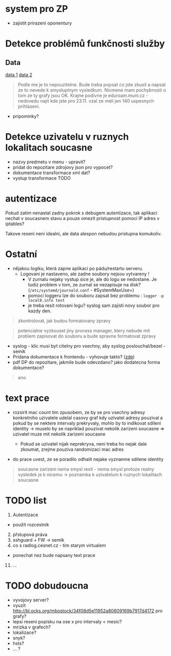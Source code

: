 # system pro ZP

- zajistit prirazeni oponentury

# Detekce problémů funkčnosti služby

## Data

[data 1](https://etlog.cesnet.cz/#/detection_data)
[data 2](https://etlog.cesnet.cz/#/detection_data_grouped)

> Podle me je to nepouzitelne. Bude treba popsat co jste zkusil a napsat ze to nevede k smysluplnym vysledkum. Nicmene mam pochybnosti o tom ze ty grafy jsou OK. Krajne podivne je eduroam.muni.cz - nedovedu najit kde jste pro 23.11. vzal ze meli jen 140 uspesnych prihlaseni.


- pripominky?


# Detekce uzivatelu v ruznych lokalitach soucasne

- nazvy predmetu v menu - upravit?
- pridat do repozitare zdrojovy json pro vypocet?
- dokumentace transformace xml dat?
- vystup transformace TODO


# autentizace

Pokud zatim nenastal zadny pokrok s debugem autentizace, tak aplikaci nechat v soucasnem stavu a
pouze omezit pristupnost pomoci IP adres v iptables?

Takove reseni neni idealni, ale data alespon nebudou pristupna komukoliv.


# Ostatní

- nějakou logiku, která zapne aplikaci po pádu/restartu serveru.
  - Logovani je nastaveno, ale zadne soubory nejsou vytvareny !
    - V zurnalu nejaky vystup sice je, ale do logu se nedostane. Je tudiz problem v tom, ze zurnal se nezapisuje na disk? (`/etc/systemd/journald.conf` - #SystemMaxUse=)
    - pomoci loggeru lze do souboru zapsat bez problemu : `logger -p local0.info test`
    - je treba resit rotovani logu? syslog sam zajisti novy soubor pro kazdy den.
> zkontrolovat, jak budou formatovany zpravy

> potencialne vyzkouset jiny process manager, ktery nebude mit problem zapisovat do souboru a bude spravne formatovat zpravy

- syslog - klic musi byt citelny pro vsechny, aby syslog poslouchal/bezel - semik
- Pridana dokumentace k frontendu - vyhovuje takto? ([zde](https://github.com/CESNET/etlog#frontend))
- pdf DP do repozitare, jakmile bude odevzdano? jako dodatecna forma dokumentace?
> ano

# text prace


- rozsirit mac count tim zpusobem, ze by se pro vsechny adresy konkretniho uzivatele udelal casovy graf
  kdy uzivatel adresy pouzival a pokud by se nektere intervaly prekryvaly, 
  mohlo by to indikovat sdileni identity -> muselo by se napriklad pouzivat nekolik zarizeni soucasne => uzivatel muze mit nekolik zarizeni soucasne
  - Pokud se uzivatel nijak neprekryva, neni treba ho nejak dale zkoumat, zrejme pouziva randomizaci mac adres

- do prace uvest, ze se poradilo odhalit nejake vyznamne sdilene identity

> soucasne zarizeni nema smysl resit - nema smysl protoze realny vysledek je k nicemu
> -> poznamka k uzivatelum k ruznych lokalitach soucasne


# TODO list
1. Autentizace
  - použít rozcestník
2. přstupová práva
3. sshguard + FW -> semik
8. co s radlog.cesnet.cz - tim starym virtualem
  - ponechat nez bude napsany text prace
11. ...

# TODO dobudoucna
- vyvojovy server?
- vyuzit http://bl.ocks.org/mbostock/34f08d5e11952a80609169b7917d4172 pro grafy?
- lepsi reseni popisku na ose x pro intervaly < mesic?
- mrizka v grafech?
- lokalizace?
- snyk?
- hsts?
- ... ?



